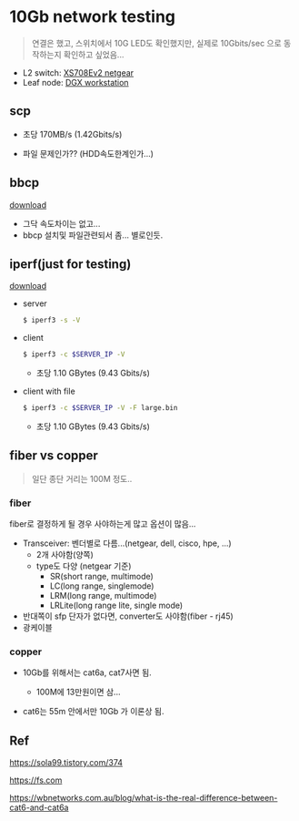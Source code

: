 # 10Gb network testing
> 연결은 했고, 스위치에서 10G LED도 확인했지만, 실제로 10Gbits/sec 으로 동작하는지 확인하고 싶었음...


* L2 switch: [XS708Ev2 netgear](https://www.netgear.com/images/datasheet/switches/XS708Ev2_XS716E_DS.pdf)
* Leaf node: [DGX workstation](https://www.nvidia.com/content/dam/en-zz/Solutions/Data-Center/dgx-station/nvidia-dgx-station-datasheet.pdf)



## scp

* 초당 170MB/s (1.42Gbits/s)

* 파일 문제인가?? (HDD속도한계인가...)



## bbcp

[download](https://www.slac.stanford.edu/~abh/bbcp/bin/)

- 그닥 속도차이는 없고...
- bbcp 설치및 파일관련되서 좀... 별로인듯.



## iperf(just for testing)

[download](https://iperf.fr/iperf-download.php#more-recent)

* server
  
  ```bash
  $ iperf3 -s -V
  ```
  
* client
  
  ```bash
  $ iperf3 -c $SERVER_IP -V
  ```
  
  * 초당 1.10 GBytes (9.43 Gbits/s)
  
* client with file
  
  ```bash
  $ iperf3 -c $SERVER_IP -V -F large.bin
  ```
  
  * 초당 1.10 GBytes (9.43 Gbits/s)



## fiber vs copper

>  일단 종단 거리는 100M 정도..



### fiber

fiber로 결정하게 될 경우 사야하는게 많고 옵션이 많음...

- Transceiver: 벤더별로 다름...(netgear, dell, cisco, hpe, ...)
  - 2개 사야함(양쪽)
  - type도 다양 (netgear 기준)
    - SR(short range, multimode)
    - LC(long range, singlemode)
    - LRM(long range, multimode)
    - LRLite(long range lite, single mode)
- 반대쪽이 sfp 단자가 없다면, converter도 사야함(fiber - rj45)
- 광케이블



### copper

* 10Gb를 위해서는 cat6a, cat7사면 됨.
  * 100M에 13만원이면 삼...

* cat6는 55m 안에서만 10Gb 가 이론상 됨.






## Ref

https://sola99.tistory.com/374

https://fs.com

https://wbnetworks.com.au/blog/what-is-the-real-difference-between-cat6-and-cat6a